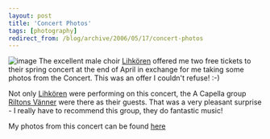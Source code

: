 ```yaml
---
layout: post
title: 'Concert Photos'
tags: [photography]
redirect_from: /blog/archive/2006/05/17/concert-photos
---
```


![image](http://efod.se/photos/@images/128x128/2006/04/20060429_160727.jpg)
The excellent male choir [Lihkören](http://www.lihkoren.se/) offered me
two free tickets to their spring concert at the end of April in exchange
for me taking some photos from the Concert. This was an offer I couldn't
refuse! :-)

Not only [Lihkören](http://www.lihkoren.se/) were performing on this
concert, the A Capella group [Riltons
Vänner](http://www.riltonsvanner.com) were there as their guests. That
was a very pleasant surprise - I really have to recommend this group,
they do fantastic music!

My photos from this concert can be found
[here](http://efod.se/photos/lihkorenriltonsvannervarkonsert2006-640x640.html)

